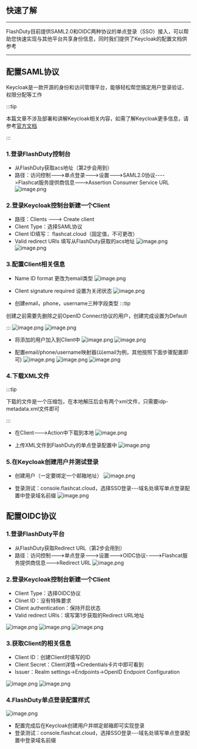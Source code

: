 ## 快速了解
---

FlashDuty目前提供SAML2.0和OIDC两种协议的单点登录（SSO）接入，可以帮助您快速实现与其他平台共享身份信息，同时我们提供了Keycloak的配置文档供参考

---
## 配置SAML协议

Keycloak是一款开源的身份和访问管理平台，能够轻松帮您搞定用户登录验证、权限分配等工作

:::tip

本篇文章不涉及部署和讲解Keycloak相关内容，如需了解Keycloak更多信息，请参考[官方文档](https://www.keycloak.org/)

:::

### 1.登录FlashDuty控制台
- 从FlashDuty获取acs地址（第2步会用到）
- 路径：访问控制--->单点登录--->设置--->SAML2.0协议---->Flashcat服务提供商信息--->Assertion Consumer Service URL
![image.png](https://api.apifox.com/api/v1/projects/4169655/resources/437194/image-preview)

### 2.登录Keycloak控制台新建一个Client
- 路径：Clients ---> Create client
- Client Type：选择SAML协议
- Client ID填写： flashcat.cloud（固定值，不可更改）
- Valid redirect URIs 填写从FlashDuty获取的acs地址
![image.png](https://api.apifox.com/api/v1/projects/4169655/resources/437197/image-preview)
![image.png](https://api.apifox.com/api/v1/projects/4169655/resources/437029/image-preview)

### 3.配置Client相关信息

- Name ID format 更改为email类型
![image.png](https://api.apifox.com/api/v1/projects/4169655/resources/437031/image-preview)

- Client signature required 设置为关闭状态
![image.png](https://api.apifox.com/api/v1/projects/4169655/resources/437195/image-preview)


- 创建email，phone，username三种字段类型
:::tip

创建之前需要先删除之前OpenID Connect协议的用户，创建完成设置为Default

:::
![image.png](https://api.apifox.com/api/v1/projects/4169655/resources/437033/image-preview)
![image.png](https://api.apifox.com/api/v1/projects/4169655/resources/437034/image-preview)

- 将添加的用户加入到Client中
![image.png](https://api.apifox.com/api/v1/projects/4169655/resources/437037/image-preview)
![image.png](https://api.apifox.com/api/v1/projects/4169655/resources/437038/image-preview)


- 配置email/phone/username映射器(以email为例，其他按照下面步骤配置即可)
![image.png](https://api.apifox.com/api/v1/projects/4169655/resources/437057/image-preview)
![image.png](https://api.apifox.com/api/v1/projects/4169655/resources/437058/image-preview)
![image.png](https://api.apifox.com/api/v1/projects/4169655/resources/437060/image-preview)

### 4.下载XML文件
:::tip

下载的文件是一个压缩包，在本地解压后会有两个xml文件，只需要idp-metadata.xml文件即可

:::
 - 在Client--->Action中下载到本地
![image.png](https://api.apifox.com/api/v1/projects/4169655/resources/437039/image-preview)

- 上传XML文件到FlashDuty的单点登录配置中
![image.png](https://api.apifox.com/api/v1/projects/4169655/resources/437040/image-preview)


### 5.在Keycloak创建用户并测试登录

- 创建用户（一定要绑定一个邮箱地址）
![image.png](https://api.apifox.com/api/v1/projects/4169655/resources/437041/image-preview)

- 登录测试：console.flashcat.cloud，选择SSO登录---域名处填写单点登录配置中登录域名前缀
![image.png](https://api.apifox.com/api/v1/projects/4169655/resources/437062/image-preview)

## 配置OIDC协议

### 1.登录FlashDuty平台
- 从FlashDuty获取Redirect URL（第2步会用到）
- 路径：访问控制--->单点登录--->设置--->OIDC协议---->Flashcat服务提供商信息--->Redirect URL
![image.png](https://api.apifox.com/api/v1/projects/4169655/resources/437183/image-preview)

### 2.登录Keycloak控制台新建一个Client

- Client Type：选择OIDC协议
- Clinet ID：没有特殊要求
- Client authentication：保持开启状态
- Valid redirect URIs：填写第1步获取的Redirect URL地址

![image.png](https://api.apifox.com/api/v1/projects/4169655/resources/437179/image-preview)
![image.png](https://api.apifox.com/api/v1/projects/4169655/resources/437180/image-preview)
![image.png](https://api.apifox.com/api/v1/projects/4169655/resources/437184/image-preview)

### 3.获取Client的相关信息

- Client ID：创建Client时填写的ID
- Client Secret：Client详情->Credentials卡片中即可看到
- Issuer：Realm settings->Endpoints->OpenID Endpoint Configuration

![image.png](https://api.apifox.com/api/v1/projects/4169655/resources/437186/image-preview)
![image.png](https://api.apifox.com/api/v1/projects/4169655/resources/437187/image-preview)

### 4.FlashDuty单点登录配置样式

![image.png](https://api.apifox.com/api/v1/projects/4169655/resources/437188/image-preview)

- 配置完成后在Keycloak创建用户并绑定邮箱即可实现登录
- 登录测试：console.flashcat.cloud，选择SSO登录---域名处填写单点登录配置中登录域名前缀